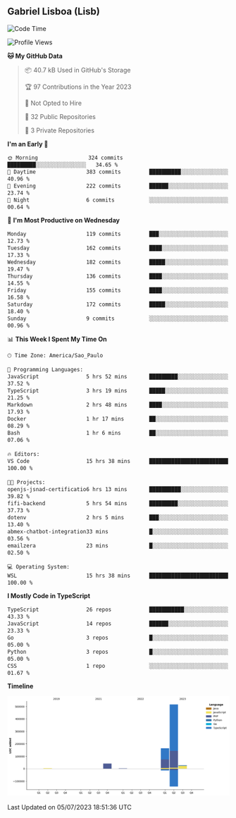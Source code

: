 ## Gabriel Lisboa (Lisb)

<!--START_SECTION:waka-->
![Code Time](http://img.shields.io/badge/Code%20Time-68%20hrs%2023%20mins-blue)

![Profile Views](http://img.shields.io/badge/Profile%20Views-5-blue)

**🐱 My GitHub Data** 

> 📦 40.7 kB Used in GitHub's Storage 
 > 
> 🏆 97 Contributions in the Year 2023
 > 
> 🚫 Not Opted to Hire
 > 
> 📜 32 Public Repositories 
 > 
> 🔑 3 Private Repositories 
 > 
**I'm an Early 🐤** 

```text
🌞 Morning                324 commits         █████████░░░░░░░░░░░░░░░░   34.65 % 
🌆 Daytime                383 commits         ██████████░░░░░░░░░░░░░░░   40.96 % 
🌃 Evening                222 commits         ██████░░░░░░░░░░░░░░░░░░░   23.74 % 
🌙 Night                  6 commits           ░░░░░░░░░░░░░░░░░░░░░░░░░   00.64 % 
```
📅 **I'm Most Productive on Wednesday** 

```text
Monday                   119 commits         ███░░░░░░░░░░░░░░░░░░░░░░   12.73 % 
Tuesday                  162 commits         ████░░░░░░░░░░░░░░░░░░░░░   17.33 % 
Wednesday                182 commits         █████░░░░░░░░░░░░░░░░░░░░   19.47 % 
Thursday                 136 commits         ████░░░░░░░░░░░░░░░░░░░░░   14.55 % 
Friday                   155 commits         ████░░░░░░░░░░░░░░░░░░░░░   16.58 % 
Saturday                 172 commits         █████░░░░░░░░░░░░░░░░░░░░   18.40 % 
Sunday                   9 commits           ░░░░░░░░░░░░░░░░░░░░░░░░░   00.96 % 
```


📊 **This Week I Spent My Time On** 

```text
🕑︎ Time Zone: America/Sao_Paulo

💬 Programming Languages: 
JavaScript               5 hrs 52 mins       █████████░░░░░░░░░░░░░░░░   37.52 % 
TypeScript               3 hrs 19 mins       █████░░░░░░░░░░░░░░░░░░░░   21.25 % 
Markdown                 2 hrs 48 mins       ████░░░░░░░░░░░░░░░░░░░░░   17.93 % 
Docker                   1 hr 17 mins        ██░░░░░░░░░░░░░░░░░░░░░░░   08.29 % 
Bash                     1 hr 6 mins         ██░░░░░░░░░░░░░░░░░░░░░░░   07.06 % 

🔥 Editors: 
VS Code                  15 hrs 38 mins      █████████████████████████   100.00 % 

🐱‍💻 Projects: 
openjs-jsnad-certificatio6 hrs 13 mins       ██████████░░░░░░░░░░░░░░░   39.82 % 
fifi-backend             5 hrs 54 mins       █████████░░░░░░░░░░░░░░░░   37.73 % 
dotenv                   2 hrs 5 mins        ███░░░░░░░░░░░░░░░░░░░░░░   13.40 % 
abmex-chatbot-integration33 mins             █░░░░░░░░░░░░░░░░░░░░░░░░   03.56 % 
emailzera                23 mins             █░░░░░░░░░░░░░░░░░░░░░░░░   02.50 % 

💻 Operating System: 
WSL                      15 hrs 38 mins      █████████████████████████   100.00 % 
```

**I Mostly Code in TypeScript** 

```text
TypeScript               26 repos            ███████████░░░░░░░░░░░░░░   43.33 % 
JavaScript               14 repos            ██████░░░░░░░░░░░░░░░░░░░   23.33 % 
Go                       3 repos             █░░░░░░░░░░░░░░░░░░░░░░░░   05.00 % 
Python                   3 repos             █░░░░░░░░░░░░░░░░░░░░░░░░   05.00 % 
CSS                      1 repo              ░░░░░░░░░░░░░░░░░░░░░░░░░   01.67 % 
```



**Timeline**

![Lines of Code chart](https://raw.githubusercontent.com/tenlisboa/tenlisboa/main/assets/bar_graph.png)


 Last Updated on 05/07/2023 18:51:36 UTC
<!--END_SECTION:waka-->
